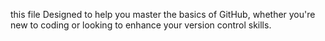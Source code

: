 this file Designed to help you master the basics of GitHub, whether you're new to coding or looking to enhance your version control skills.
